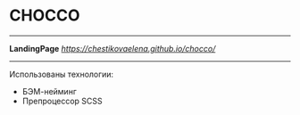 # CHOCCO

---

**LandingPage** _https://chestikovaelena.github.io/chocco/_

---

Использованы технологии:
* БЭМ-нейминг
* Препроцессор SCSS